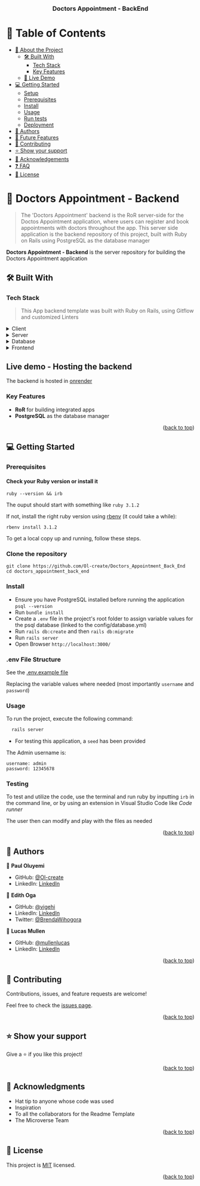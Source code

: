 <a name="readme-top"></a>

<div align="center">
  <br/>
  <h3><b>Doctors Appointment - BackEnd</b></h3>
</div>

# 📗 Table of Contents

- [📖 About the Project](#about-project)
  - [🛠 Built With](#built-with)
    - [Tech Stack](#tech-stack)
    - [Key Features](#key-features)
  - [🚀 Live Demo](#live-demo)
- [💻 Getting Started](#getting-started)
  - [Setup](#setup)
  - [Prerequisites](#prerequisites)
  - [Install](#install)
  - [Usage](#usage)
  - [Run tests](#run-tests)
  - [Deployment](#triangular_flag_on_post-deployment)
- [👥 Authors](#authors)
- [🔭 Future Features](#future-features)
- [🤝 Contributing](#contributing)
- [⭐️ Show your support](#support)
- [🙏 Acknowledgements](#acknowledgements)
- [❓ FAQ](#faq)
- [📝 License](#license)

# 📖 Doctors Appointment - Backend <a name="about-project"></a>

> The 'Doctors Appointment' backend is the RoR server-side for the Doctos Appointment application, where users can register and book appointments with doctors throughout the app. This server side application is the backend repository of this project, built with Ruby on Rails using PostgreSQL as the database manager

**Doctors Appointment - Backend** is the server repository for building the Doctors Appointment application

## 🛠 Built With <a name="built-with"></a>

### Tech Stack <a name="tech-stack"></a>

> This App backend template was built with Ruby on Rails, using Gitflow and customized Linters

<details>
  <summary>Client</summary>
  <ul>
    <li><a href="https://www.ruby-lang.org/en/">Ruby</a></li>
  </ul>
</details>

<details>
  <summary>Server</summary>
  <ul>
    <li><a href="https://rubyonrails.org/">Rails</a></li>
  </ul>
</details>

<details>
<summary>Database</summary>
  <ul>
    <li><a href="https://www.postgresql.org/">PostgreSQL</a></li>
  </ul>
</details>

<details>
<summary>Frontend</summary>
  <ul>
    <li><a href="https://github.com/Ol-create/Doctors_Appointment_Front_End">React Frontend Repository</a></li>
  </ul>
</details>

## Live demo - Hosting the backend

The backend is hosted in [onrender](https://doctor-appointment-api-u7q4.onrender.com)

### Key Features <a name="key-features"></a>

- **RoR** for building integrated apps
- **PostgreSQL** as the database manager

<p align="right">(<a href="#readme-top">back to top</a>)</p>

## 💻 Getting Started <a name="getting-started"></a>

### Prerequisites

#### Check your Ruby version or install it

```shell
ruby --version && irb
```

The ouput should start with something like `ruby 3.1.2`

If not, install the right ruby version using [rbenv](https://github.com/rbenv/rbenv) (it could take a while):

```shell
rbenv install 3.1.2
```

To get a local copy up and running, follow these steps.

### Clone the repository

```shell
git clone https://github.com/Ol-create/Doctors_Appointment_Back_End
cd doctors_appointment_back_end
```

### Install

- Ensure you have PostgreSQL installed before running the application `psql --version`
- Run `bundle install`
- Create a `.env` file in the project's root folder to assign variable values for the psql database (linked to the config/database.yml)
- Run `rails db:create` and then `rails db:migrate`
- Run `rails server`
- Open Browser `http://localhost:3000/`

### .env File Structure

See the [.env.example file](.env.example)

Replacing the variable values where needed (most importantly `username` and `password`)

### Usage

To run the project, execute the following command:

```sh
  rails server
```

- For testing this application, a `seed` has been provided

The Admin username is:
```
username: admin
password: 12345678

```

### Testing

To test and utilize the code, use the terminal and run ruby by inputting `irb` in the command line, or by using an extension in Visual Studio Code like _Code runner_

The user then can modify and play with the files as needed

<p align="right">(<a href="#readme-top">back to top</a>)</p>

## 👥 Authors <a name="authors"></a>

👤 **Paul Oluyemi**

- GitHub: [@Ol-create](https://github.com/Ol-create)
- LinkedIn: [LinkedIn](https://www.linkedin.com/in/paul-oluyemi)

👤 **Edith Oga**

- GitHub: [@vigehi](https://github.com/vigehi)
- LinkedIn: [LinkedIn](update-link)
- Twitter: [@BrendaWihogora](https://twitter.com/BrendaWihogora)

👤 **Lucas Mullen**

- GitHub: [@mullenlucas](https://github.com/mullenlucas)
- LinkedIn: [LinkedIn](https://www.linkedin.com/in/lucas-mullen-447312119/)

<p align="right">(<a href="#readme-top">back to top</a>)</p>

## 🤝 Contributing <a name="contributing"></a>

Contributions, issues, and feature requests are welcome!

Feel free to check the [issues page](../../issues/).

<p align="right">(<a href="#readme-top">back to top</a>)</p>

## ⭐️ Show your support <a name="support"></a>

Give a ⭐️ if you like this project!

<p align="right">(<a href="#readme-top">back to top</a>)</p>

## 🙏 Acknowledgments <a name="acknowledgements"></a>

- Hat tip to anyone whose code was used
- Inspiration
- To all the collaborators for the Readme Template
- The Microverse Team

<p align="right">(<a href="#readme-top">back to top</a>)</p>

## 📝 License <a name="license"></a>

This project is [MIT](./LICENSE) licensed.

<p align="right">(<a href="#readme-top">back to top</a>)</p>
